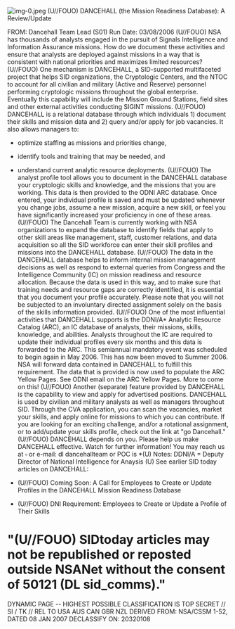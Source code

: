 ![img-0.jpeg](img-0.jpeg)
(U//FOUO) DANCEHALL (the Mission Readiness Database): A Review/Update

FROM:
Dancehall Team Lead (S01)
Run Date: 03/08/2006
(U//FOUO) NSA has thousands of analysts engaged in the pursuit of Signals Intelligence and Information Assurance missions. How do we document these activities and ensure that analysts are deployed against missions in a way that is consistent with national priorities and maximizes limited resources?
(U//FOUO) One mechanism is DANCEHALL, a SID-supported multifaceted project that helps SID organizations, the Cryptologic Centers, and the NTOC to account for all civilian and military (Active and Reserve) personnel performing cryptologic missions throughout the global enterprise. Eventually this capability will include the Mission Ground Stations, field sites and other external activities conducting SIGINT missions.
(U//FOUO) DANCEHALL is a relational database through which individuals 1) document their skills and mission data and 2) query and/or apply for job vacancies. It also allows managers to:

- optimize staffing as missions and priorities change,
- identify tools and training that may be needed, and
- understand current analytic resource deployments.
(U//FOUO) The analyst profile tool allows you to document in the DANCEHALL database your cryptologic skills and knowledge, and the missions that you are working. This data is then provided to the ODNI ARC database. Once entered, your individual profile is saved and must be updated whenever you change jobs, assume a new mission, acquire a new skill, or feel you have significantly increased your proficiency in one of these areas.
(U//FOUO) The Dancehall Team is currently working with NSA organizations to expand the database to identify fields that apply to other skill areas like management, staff, customer relations, and data acquisition so all the SID workforce can enter their skill profiles and missions into the DANCEHALL database.
(U//FOUO) The data in the DANCEHALL database helps to inform internal mission management decisions as well as respond to external queries from Congress and the Intelligence Community (IC) on mission readiness and resource allocation. Because the data is used in this way, and to make sure that training needs and resource gaps are correctly identified, it is essential that you document your profile accurately. Please note that you will not be subjected to an involuntary directed assignment solely on the basis of the skills information provided.
(U//FOUO) One of the most influential activities that DANCEHALL supports is the DDNI/A* Analytic Resource Catalog (ARC), an IC database of analysts, their missions, skills, knowledge, and abilities. Analysts throughout the IC are required to update their individual profiles every six months and this data is forwarded to the ARC. This semiannual mandatory event was scheduled to begin again in May 2006. This has now been moved to Summer 2006. NSA will forward data contained in DANCEHALL to fulfill this requirement. The data that is provided is now used to populate the ARC Yellow Pages. See ODNI email on the ARC Yellow Pages. More to come on this!
(U//FOUO) Another (separate) feature provided by DANCEHALL is the capability to view and apply for advertised positions. DANCEHALL is used by civilian and military analysts as well as managers throughout SID. Through the CVA application, you can scan the vacancies, market your skills, and apply online for missions to which you can contribute. If you are looking for an exciting challenge, and/or a rotational assignment, or to add/update your skills profile, check out the link at "go Dancehall."
(U//FOUO) DANCEHALL depends on you. Please help us make DANCEHALL effective. Watch for
further information! You may reach us at $\square$ or e-mail: dl dancehallteam or POC is
*(U) Notes:
DDNI/A = Deputy Director of National Intelligence for Anaysis
(U) See earlier SID today articles on DANCEHALL:

- (U//FOUO) Coming Soon: A Call for Employees to Create or Update Profiles in the DANCEHALL Mission Readiness Database
- (U//FOUO) DNI Requirement: Employees to Create or Update a Profile of Their Skills


# "(U//FOUO) SIDtoday articles may not be republished or reposted outside NSANet without the consent of $\mathbf{5 0 1 2 1}$ (DL sid_comms)." 

DYNAMIC PAGE -- HIGHEST POSSIBLE CLASSIFICATION IS TOP SECRET // SI / TK // REL TO USA AUS CAN GBR NZL DERIVED FROM: NSA/CSSM 1-52, DATED 08 JAN 2007 DECLASSIFY ON: 20320108
